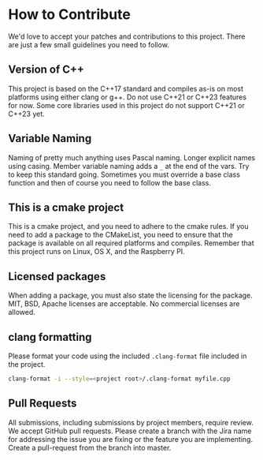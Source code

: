 # How to Contribute

We'd love to accept your patches and contributions to this project. There are
just a few small guidelines you need to follow.

## Version of C++
This project is based on the C++17 standard and compiles as-is on most platforms 
using either clang or g++. Do not use C++21 or C++23 features for now. Some core 
libraries used in this project do not support C++21 or C++23 yet.

## Variable Naming
Naming of pretty much anything uses Pascal naming. Longer explicit names using casing. 
Member variable naming adds a `_` at the end of the vars. Try to
keep this standard going. Sometimes you must override a base class function and then of course
you need to follow the base class.

## This is a cmake project
This is a cmake project, and you need to adhere to the cmake rules. If you need
to add a package to the CMakeList, you need to ensure that the package is available
on all required platforms and compiles. Remember that this project runs on Linux, OS X, 
and the Raspberry PI.

## Licensed packages
When adding a package, you must also state the licensing for the package. MIT, BSD, Apache licenses
are acceptable. No commercial licenses are allowed. 

## clang formatting
Please format your code using the included `.clang-format` file included in the project.

```bash
clang-format -i --style=<project root>/.clang-format myfile.cpp
```

## Pull Requests
All submissions, including submissions by project members, require review. We
accept GitHub pull requests. Please create a branch with the Jira name for addressing the issue you are fixing or the 
feature you are implementing.
Create a pull-request from the branch into master. 
